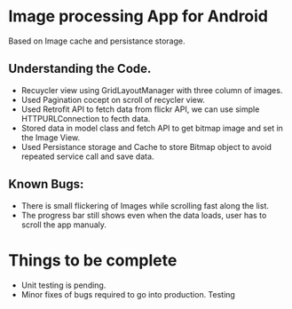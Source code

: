 # Image processing App for Android
Based on Image cache and persistance storage.
## Understanding the Code.

* Recuycler view using GridLayoutManager with three column of images.
* Used Pagination cocept on scroll of recycler view.
* Used Retrofit API to fetch data from flickr API, we can use simple HTTPURLConnection to fecth data.
* Stored data in model class and fetch API to get bitmap image and set in the Image View.
* Used Persistance storage and Cache to store Bitmap object to avoid repeated service call and save data.

## Known Bugs:

* There is small flickering of Images while scrolling fast along the list.
* The progress bar still shows even when the data loads, user has to scroll the app manualy.

# Things to be complete
* Unit testing is pending.
* Minor fixes of bugs required to go into production.
Testing
